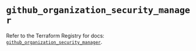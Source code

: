 # `github_organization_security_manager`

Refer to the Terraform Registry for docs: [`github_organization_security_manager`](https://registry.terraform.io/providers/integrations/github/6.2.1/docs/resources/organization_security_manager).
